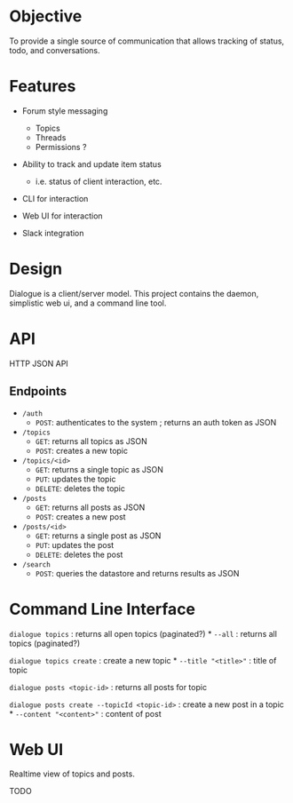 # Objective
To provide a single source of communication that allows tracking of status, todo, and conversations.

# Features
* Forum style messaging
    * Topics
    * Threads
    * Permissions ?

* Ability to track and update item status
    * i.e. status of client interaction, etc.
* CLI for interaction
* Web UI for interaction
* Slack integration

# Design
Dialogue is a client/server model.  This project contains the daemon, simplistic web ui, and a command line tool.

# API
HTTP JSON API

## Endpoints

* `/auth`
    * `POST`: authenticates to the system ; returns an auth token as JSON
* `/topics`
    * `GET`: returns all topics as JSON
    * `POST`: creates a new topic
* `/topics/<id>`
    * `GET`: returns a single topic as JSON
    * `PUT`: updates the topic
    * `DELETE`: deletes the topic
* `/posts`
    * `GET`: returns all posts as JSON
    * `POST`: creates a new post
* `/posts/<id>`
    * `GET`: returns a single post as JSON
    * `PUT`: updates the post
    * `DELETE`: deletes the post
* `/search`
    * `POST`: queries the datastore and returns results as JSON

# Command Line Interface

`dialogue topics` : returns all open topics (paginated?)
    * `--all` : returns all topics (paginated?)

`dialogue topics create` : create a new topic
    * `--title "<title>"` : title of topic

`dialogue posts <topic-id>` : returns all posts for topic

`dialogue posts create --topicId <topic-id>` : create a new post in a topic
    * `--content "<content>"` : content of post

# Web UI
Realtime view of topics and posts.

TODO
